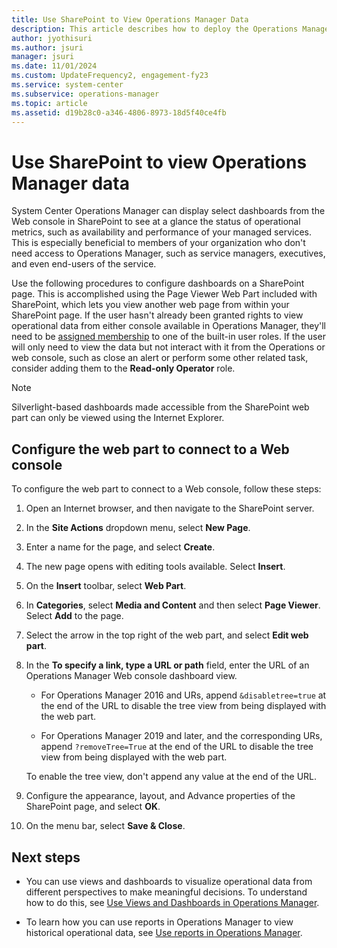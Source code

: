 ```yaml
---
title: Use SharePoint to View Operations Manager Data
description: This article describes how to deploy the Operations Manager Web console SharePoint web part for viewing select dashboards in SharePoint from Operations Manager.
author: jyothisuri
ms.author: jsuri
manager: jsuri
ms.date: 11/01/2024
ms.custom: UpdateFrequency2, engagement-fy23
ms.service: system-center
ms.subservice: operations-manager
ms.topic: article
ms.assetid: d19b28c0-a346-4806-8973-18d5f40ce4fb
---
```


# Use SharePoint to view Operations Manager data



System Center Operations Manager can display select dashboards from the Web console in SharePoint to see at a glance the status of operational metrics, such as availability and performance of your managed services. This is especially beneficial to members of your organization who don't need access to Operations Manager, such as service managers, executives, and even end-users of the service.  

Use the following procedures to configure dashboards on a SharePoint page. This is accomplished using the Page Viewer Web Part included with SharePoint, which lets you view another web page from within your SharePoint page. If the user hasn't already been granted rights to view operational data from either console available in Operations Manager, they'll need to be [assigned membership](manage-security-overview.md#how-to-assign-members-to-built-in-user-roles) to one of the built-in user roles. If the user will only need to view the data but not interact with it from the Operations or web console, such as close an alert or perform some other related task, consider adding them to the **Read-only Operator** role.

> [!NOTE]
> Silverlight-based dashboards made accessible from the SharePoint web part can only be viewed using the Internet Explorer.

## Configure the web part to connect to a Web console  

To configure the web part to connect to a Web console, follow these steps:

1. Open an Internet browser, and then navigate to the SharePoint server.  

2. In the **Site Actions** dropdown menu, select **New Page**.  

3. Enter a name for the page, and select **Create**.  

4. The new page opens with editing tools available. Select **Insert**.  

5. On the **Insert** toolbar, select **Web Part**.  

6. In **Categories**, select **Media and Content** and then select **Page Viewer**. Select **Add** to the page.

7. Select the arrow in the top right of the web part, and select **Edit web part**.  

8. In the **To specify a link, type a URL or path** field, enter the URL of an Operations Manager Web console dashboard view.  

    - For Operations Manager 2016 and URs, append `&disabletree=true` at the end of the URL to disable the tree view from being displayed with the web part.

    - For Operations Manager 2019 and later, and the corresponding URs, append `?removeTree=True` at the end of the URL to disable the tree view from being displayed with the web part.

    To enable the tree view, don't append any value at the end of the URL.

9. Configure the appearance, layout, and Advance properties of the SharePoint page, and select **OK**.

10. On the menu bar, select **Save & Close**.  

## Next steps

- You can use views and dashboards to visualize operational data from different perspectives to make meaningful decisions. To understand how to do this, see [Use Views and Dashboards in Operations Manager](manage-console-using-views-dashboards.md).

- To learn how you can use reports in Operations Manager to view historical operational data, see [Use reports in Operations Manager](manage-reports-installed-during-setup.md).
